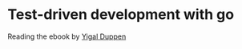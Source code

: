 # Test-driven development with go

Reading the ebook by [Yigal Duppen](https://leanpub.com/golang-tdd)
